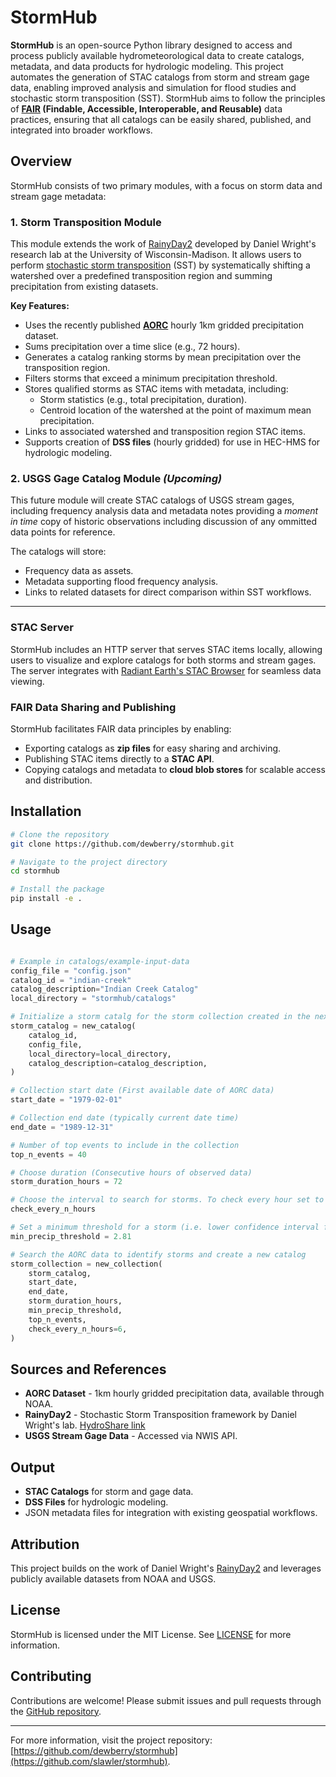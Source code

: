 # StormHub

**StormHub** is an open-source Python library designed to access and process publicly available hydrometeorological data to create catalogs, metadata, and data products for hydrologic modeling. This project automates the generation of STAC catalogs from storm and stream gage data, enabling improved analysis and simulation for flood studies and stochastic storm transposition (SST). StormHub aims to follow the principles of **[FAIR](https://www.nature.com/articles/sdata201618) (Findable, Accessible, Interoperable, and Reusable)** data practices, ensuring that all catalogs can be easily shared, published, and integrated into broader workflows.

## Overview
StormHub consists of two primary modules, with a focus on storm data and stream gage metadata:

### 1. Storm Transposition Module
This module extends the work of [RainyDay2](https://hydroshare.org/resource/3b06e7b93e5a4f94a6d374b27e88b693/) developed by Daniel Wright's research lab at the University of Wisconsin-Madison. It allows users to perform [stochastic storm transposition](https://www.sciencedirect.com/science/article/abs/pii/S0022169420302766) (SST) by systematically shifting a watershed over a predefined transposition region and summing precipitation from existing datasets.

**Key Features:**
- Uses the recently published **[AORC](https://registry.opendata.aws/noaa-nws-aorc/)** hourly 1km gridded precipitation dataset.
- Sums precipitation over a time slice (e.g., 72 hours).
- Generates a catalog ranking storms by mean precipitation over the transposition region.
- Filters storms that exceed a minimum precipitation threshold.
- Stores qualified storms as STAC items with metadata, including:
  - Storm statistics (e.g., total precipitation, duration).
  - Centroid location of the watershed at the point of maximum mean precipitation.
- Links to associated watershed and transposition region STAC items.
- Supports creation of **DSS files** (hourly gridded) for use in HEC-HMS for hydrologic modeling.

### 2. USGS Gage Catalog Module *(Upcoming)*
This future module will create STAC catalogs of USGS stream gages, including frequency analysis data and metadata notes providing a *moment in time* copy of historic observations including discussion of any ommitted data points for reference. 

The catalogs will store:
- Frequency data as assets.
- Metadata supporting flood frequency analysis.
- Links to related datasets for direct comparison within SST workflows.

---

### STAC Server
StormHub includes an HTTP server that serves STAC items locally, allowing users to visualize and explore catalogs for both storms and stream gages. The server integrates with [Radiant Earth's STAC Browser](https://github.com/radiantearth/stac-browser) for seamless data viewing.

### FAIR Data Sharing and Publishing
StormHub facilitates FAIR data principles by enabling:
- Exporting catalogs as **zip files** for easy sharing and archiving.
- Publishing STAC items directly to a **STAC API**.
- Copying catalogs and metadata to **cloud blob stores** for scalable access and distribution.

## Installation
```bash
# Clone the repository
git clone https://github.com/dewberry/stormhub.git

# Navigate to the project directory
cd stormhub

# Install the package
pip install -e .
```

## Usage
```python

# Example in catalogs/example-input-data
config_file = "config.json" 
catalog_id = "indian-creek"
catalog_description="Indian Creek Catalog"
local_directory = "stormhub/catalogs"

# Initialize a storm catalg for the storm collection created in the next step
storm_catalog = new_catalog(
    catalog_id,
    config_file,
    local_directory=local_directory,
    catalog_description=catalog_description,
)

# Collection start date (First available date of AORC data) 
start_date = "1979-02-01"

# Collection end date (typically current date time) 
end_date = "1989-12-31"

# Number of top events to include in the collection
top_n_events = 40

# Choose duration (Consecutive hours of observed data)
storm_duration_hours = 72

# Choose the interval to search for storms. To check every hour set to 1, once a day set to 24
check_every_n_hours

# Set a minimum threshold for a storm (i.e. lower confidence interval for the duration)
min_precip_threshold = 2.81

# Search the AORC data to identify storms and create a new catalog
storm_collection = new_collection(
    storm_catalog,
    start_date,
    end_date,
    storm_duration_hours,
    min_precip_threshold,
    top_n_events,
    check_every_n_hours=6,
)
```

## Sources and References
- **AORC Dataset** - 1km hourly gridded precipitation data, available through NOAA.
- **RainyDay2** - Stochastic Storm Transposition framework by Daniel Wright's lab. [HydroShare link](https://hydroshare.org/resource/3b06e7b93e5a4f94a6d374b27e88b693/)
- **USGS Stream Gage Data** - Accessed via NWIS API.

## Output
- **STAC Catalogs** for storm and gage data.
- **DSS Files** for hydrologic modeling.
- JSON metadata files for integration with existing geospatial workflows.

## Attribution
This project builds on the work of Daniel Wright's [RainyDay2](https://hydroshare.org/resource/3b06e7b93e5a4f94a6d374b27e88b693/) and leverages publicly available datasets from NOAA and USGS.

## License
StormHub is licensed under the MIT License. See [LICENSE](LICENSE) for more information.

## Contributing
Contributions are welcome! Please submit issues and pull requests through the [GitHub repository](https://github.com/slawler/stormhub).

---
For more information, visit the project repository: [https://github.com/dewberry/stormhub](https://github.com/slawler/stormhub).

